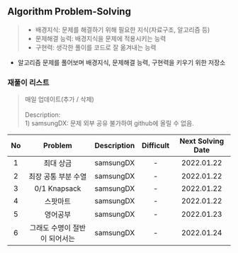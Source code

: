 ## Algorithm Problem-Solving
>- 배경지식: 문제를 해결하기 위해 필요한 지식(자료구조, 알고리즘 등)
>- 문제해결 능력: 배경지식을 문제에 적용시키는 능력
>- 구현력: 생각한 풀이를 코드로 잘 옮겨내는 능력

- 알고리즘 문제를 풀어보며 배경지식, 문제해결 능력, 구현력을 키우기 위한 저장소

### 재풀이 리스트
>매일 업데이트(추가 / 삭제)
><br>
><br>Description: 
> <br>1) samsungDX: 문제 외부 공유 불가하여 github에 올릴 수 없음.

| No | Problem | Description | Difficult | Next Solving Date |
|:------:|:---------:|:---------:|:-----------:|:-----------:|
| 1 | 최대 상금 | samsungDX | - |  2022.01.22 |
| 2 | 최장 공통 부분 수열 | samsungDX | - |  2022.01.22 |
| 3 | 0/1 Knapsack | samsungDX | - |  2022.01.22 |
| 4 | 스팟마트 | samsungDX | - |  2022.01.22 |
| 5 | 영어공부 | samsungDX | - |  2022.01.23 |
| 6 | 그래도 수명이 절반이 되어서는 | samsungDX | - |  2022.01.24 |
